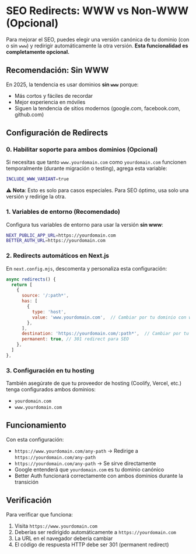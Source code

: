 # SEO Redirects: WWW vs Non-WWW (Opcional)

Para mejorar el SEO, puedes elegir una versión canónica de tu dominio (con o sin `www`) y redirigir automáticamente la otra versión. **Esta funcionalidad es completamente opcional.**

## Recomendación: Sin WWW

En 2025, la tendencia es usar dominios **sin `www`** porque:
- Más cortos y fáciles de recordar
- Mejor experiencia en móviles
- Siguen la tendencia de sitios modernos (google.com, facebook.com, github.com)

## Configuración de Redirects

### 0. Habilitar soporte para ambos dominios (Opcional)

Si necesitas que tanto `www.yourdomain.com` como `yourdomain.com` funcionen temporalmente (durante migración o testing), agrega esta variable:

```bash
INCLUDE_WWW_VARIANT=true
```

⚠️ **Nota**: Esto es solo para casos especiales. Para SEO óptimo, usa solo una versión y redirige la otra.

### 1. Variables de entorno (Recomendado)

Configura tus variables de entorno para usar la versión **sin www**:

```bash
NEXT_PUBLIC_APP_URL=https://yourdomain.com
BETTER_AUTH_URL=https://yourdomain.com
```

### 2. Redirects automáticos en Next.js

En `next.config.mjs`, descomenta y personaliza esta configuración:

```javascript
async redirects() {
  return [
    {
      source: '/:path*',
      has: [
        {
          type: 'host',
          value: 'www.yourdomain.com',  // Cambiar por tu dominio con www
        },
      ],
      destination: 'https://yourdomain.com/:path*',  // Cambiar por tu dominio sin www
      permanent: true, // 301 redirect para SEO
    },
  ]
},
```

### 3. Configuración en tu hosting

También asegúrate de que tu proveedor de hosting (Coolify, Vercel, etc.) tenga configurados ambos dominios:
- `yourdomain.com`
- `www.yourdomain.com`

## Funcionamiento

Con esta configuración:
- `https://www.yourdomain.com/any-path` → Redirige a `https://yourdomain.com/any-path`
- `https://yourdomain.com/any-path` → Se sirve directamente
- Google entenderá que `yourdomain.com` es tu dominio canónico
- Better Auth funcionará correctamente con ambos dominios durante la transición

## Verificación

Para verificar que funciona:
1. Visita `https://www.yourdomain.com`
2. Deberías ser redirigido automáticamente a `https://yourdomain.com`
3. La URL en el navegador debería cambiar
4. El código de respuesta HTTP debe ser 301 (permanent redirect)